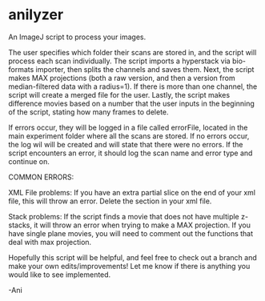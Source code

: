 # anilyzer
An ImageJ script to process your images.

The user specifies which folder their scans are stored in, and the script will process each scan individually.
The script imports a hyperstack via bio-formats importer, then splits the channels and saves them.
Next, the script makes MAX projections (both a raw version, and then a version from median-filtered data with a radius=1).
If there is more than one channel, the script will create a merged file for the user.
Lastly, the script makes difference movies based on a number that the user inputs in the beginning of the script, stating how many frames to delete.

If errors occur, they will be logged in a file called errorFile, located in the main experiment folder where all the scans are stored. If no errors occur, the log wil will be created and will state that there were no errors. If the script encounters an error, it should log the scan name and error type and continue on.

COMMON ERRORS:

XML File problems: If you have an extra partial slice on the end of your xml file, this will throw an error. Delete the <Sequence></Sequence> section in your xml file.

Stack problems: If the script finds a movie that does not have multiple z-stacks, it will throw an error when trying to make a MAX projection. If you have single plane movies, you will need to comment out the functions that deal with max projection.

Hopefully this script will be helpful, and feel free to check out a branch and make your own edits/improvements! 
Let me know if there is anything you would like to see implemented.

-Ani 

